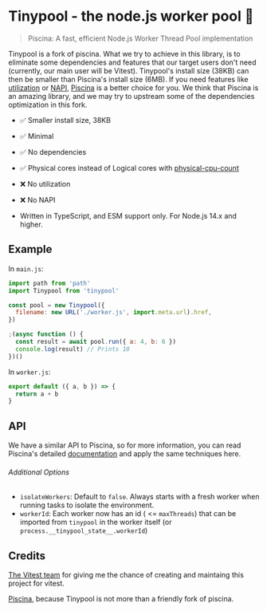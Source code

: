 # Tinypool - the node.js worker pool 🧵

> Piscina: A fast, efficient Node.js Worker Thread Pool implementation

Tinypool is a fork of piscina. What we try to achieve in this library, is to eliminate some dependencies and features that our target users don't need (currently, our main user will be Vitest). Tinypool's install size (38KB) can then be smaller than Piscina's install size (6MB). If you need features like [utilization](https://github.com/piscinajs/piscina#property-utilization-readonly) or [NAPI](https://github.com/piscinajs/piscina#thread-priority-on-linux-systems), [Piscina](https://github.com/piscinajs/piscina) is a better choice for you. We think that Piscina is an amazing library, and we may try to upstream some of the dependencies optimization in this fork.

- ✅ Smaller install size, 38KB
- ✅ Minimal
- ✅ No dependencies
- ✅ Physical cores instead of Logical cores with [physical-cpu-count](https://www.npmjs.com/package/physical-cpu-count)
- ❌ No utilization
- ❌ No NAPI

- Written in TypeScript, and ESM support only. For Node.js 14.x and higher.

## Example

In `main.js`:

```js
import path from 'path'
import Tinypool from 'tinypool'

const pool = new Tinypool({
  filename: new URL('./worker.js', import.meta.url).href,
})

;(async function () {
  const result = await pool.run({ a: 4, b: 6 })
  console.log(result) // Prints 10
})()
```

In `worker.js`:

```js
export default ({ a, b }) => {
  return a + b
}
```

## API

We have a similar API to Piscina, so for more information, you can read Piscina's detailed [documentation](https://github.com/piscinajs/piscina#piscina---the-nodejs-worker-pool) and apply the same techniques here.

###### Additional Options

- `isolateWorkers`: Default to `false`. Always starts with a fresh worker when running tasks to isolate the environment.
- `workerId`: Each worker now has an id ( <= `maxThreads`) that can be imported
  from `tinypool` in the worker itself (or `process.__tinypool_state__.workerId`)

## Credits

[The Vitest team](https://vitest.dev/) for giving me the chance of creating and maintaing this project for vitest.

[Piscina](https://github.com/piscinajs/piscina), because Tinypool is not more than a friendly fork of piscina.
